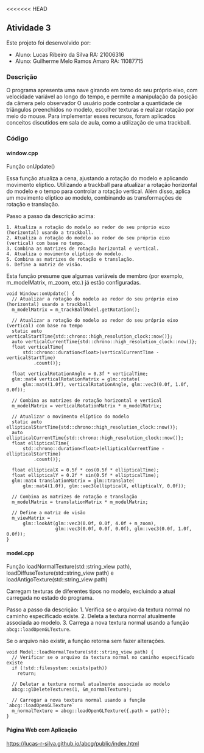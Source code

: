 <<<<<<< HEAD
## Atividade 3 

Este projeto foi desenvolvido por:

* Aluno: Lucas Ribeiro da Silva     RA: 21006316
* Aluno: Guilherme Melo Ramos Amaro RA: 11087715

### Descrição

O programa apresenta uma nave girando em torno do seu próprio eixo, com velocidade variável ao longo do tempo, e permite a manipulação da posição da câmera pelo observador
O usuário pode controlar a quantidade de triângulos preenchidos no modelo, escolher texturas e realizar rotação por meio do mouse.
Para implementar esses recursos, foram aplicados conceitos discutidos em sala de aula, como a utilização de uma trackball.

### Código

#### window.cpp

Função onUpdate()

Essa função atualiza a cena, ajustando a rotação do modelo e aplicando movimento elíptico.
Utilizando a trackball para atualizar a rotação horizontal do modelo e o tempo para controlar a rotação vertical. Além disso, aplica um movimento elíptico ao modelo, combinando as transformações de rotação e translação.

Passo a passo da descrição acima:

    1. Atualiza a rotação do modelo ao redor do seu próprio eixo (horizontal) usando a trackball.
    2. Atualiza a rotação do modelo ao redor do seu próprio eixo (vertical) com base no tempo.
    3. Combina as matrizes de rotação horizontal e vertical.
    4. Atualiza o movimento elíptico do modelo.
    5. Combina as matrizes de rotação e translação.
    6. Define a matriz de visão.
 
  Esta função presume que algumas variáveis de membro (por exemplo, m_modelMatrix, m_zoom, etc.) já estão configuradas.
 
```
void Window::onUpdate() {
  // Atualizar a rotação do modelo ao redor do seu próprio eixo (horizontal) usando a trackball
  m_modelMatrix = m_trackBallModel.getRotation();

  // Atualizar a rotação do modelo ao redor do seu próprio eixo (vertical) com base no tempo
  static auto verticalStartTime{std::chrono::high_resolution_clock::now()};
  auto verticalCurrentTime{std::chrono::high_resolution_clock::now()};
  float verticalTime{
      std::chrono::duration<float>(verticalCurrentTime - verticalStartTime)
          .count()};

  float verticalRotationAngle = 0.3f * verticalTime;
  glm::mat4 verticalRotationMatrix = glm::rotate(
      glm::mat4(1.0f), verticalRotationAngle, glm::vec3(0.0f, 1.0f, 0.0f));

  // Combina as matrizes de rotação horizontal e vertical
  m_modelMatrix = verticalRotationMatrix * m_modelMatrix;

  // Atualizar o movimento elíptico do modelo
  static auto ellipticalStartTime{std::chrono::high_resolution_clock::now()};
  auto ellipticalCurrentTime{std::chrono::high_resolution_clock::now()};
  float ellipticalTime{
      std::chrono::duration<float>(ellipticalCurrentTime - ellipticalStartTime)
          .count()};

  float ellipticalX = 0.5f * cos(0.5f * ellipticalTime);
  float ellipticalY = 0.2f * sin(0.5f * ellipticalTime);
  glm::mat4 translationMatrix = glm::translate(
      glm::mat4(1.0f), glm::vec3(ellipticalX, ellipticalY, 0.0f));

  // Combina as matrizes de rotação e translação
  m_modelMatrix = translationMatrix * m_modelMatrix;

  // Define a matriz de visão
  m_viewMatrix =
      glm::lookAt(glm::vec3(0.0f, 0.0f, 4.0f + m_zoom),
                  glm::vec3(0.0f, 0.0f, 0.0f), glm::vec3(0.0f, 1.0f, 0.0f));
}
```

#### model.cpp

Função loadNormalTexture(std::string_view path), loadDiffuseTexture(std::string_view path) e loadAntigoTexture(std::string_view path)

Carregam texturas de diferentes tipos no modelo, excluindo a atual carregada no estado do programa.

Passo a passo da descrição:
    1. Verifica se o arquivo da textura normal no caminho especificado existe.
    2. Deleta a textura normal atualmente associada ao modelo.
    3. Carrega a nova textura normal usando a função `abcg::loadOpenGLTexture`.
 
 Se o arquivo não existir, a função retorna sem fazer alterações.
 
```
void Model::loadNormalTexture(std::string_view path) {
  // Verificar se o arquivo da textura normal no caminho especificado existe
  if (!std::filesystem::exists(path))
    return;

  // Deletar a textura normal atualmente associada ao modelo
  abcg::glDeleteTextures(1, &m_normalTexture);

  // Carregar a nova textura normal usando a função `abcg::loadOpenGLTexture`
  m_normalTexture = abcg::loadOpenGLTexture({.path = path});
}
```


#### Página Web com Aplicação

https://lucas-r-silva.github.io/abcg/public/index.html